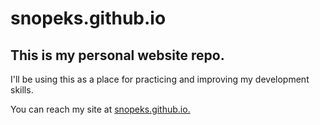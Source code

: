 # snopeks.github.io

## This is my personal website repo.
I'll be using this as a place for practicing and improving my development skills.

You can reach my site at [snopeks.github.io.](snopeks.github.io)